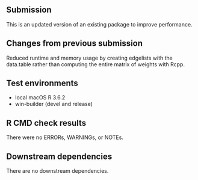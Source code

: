 ## Submission
This is an updated version of an existing package to improve performance.

## Changes from previous submission
Reduced runtime and memory usage by creating edgelists with the data.table
rather than computing the entire matrix of weights with Rcpp.

## Test environments
* local macOS R 3.6.2
* win-builder (devel and release)

## R CMD check results
There were no ERRORs, WARNINGs, or NOTEs.

## Downstream dependencies
There are no downstream dependencies.
